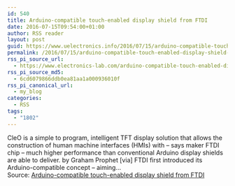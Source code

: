 ```yaml
---
id: 540
title: Arduino-compatible touch-enabled display shield from FTDI
date: 2016-07-15T09:54:00+01:00
author: RSS reader
layout: post
guid: https://www.uelectronics.info/2016/07/15/arduino-compatible-touch-enabled-display-shield-from-ftdi/
permalink: /2016/07/15/arduino-compatible-touch-enabled-display-shield-from-ftdi/
rss_pi_source_url:
  - https://www.electronics-lab.com/arduino-compatible-touch-enabled-display-shield-ftdi/
rss_pi_source_md5:
  - 6cd6079866ddb0ea81aa1a000936010f
rss_pi_canonical_url:
  - my_blog
categories:
  - RSS
tags:
  - "1802"
---
```

CleO is a simple to program, intelligent TFT display solution that allows the construction of human machine interfaces (HMIs) with – says maker FTDI chip – much higher performance than conventional Arduino display shields are able to deliver. by Graham Prophet [via] FTDI first introduced its Arduino-compatible concept – aiming…&#013;  
Source: <a href="https://www.electronics-lab.com/arduino-compatible-touch-enabled-display-shield-ftdi/" target="_blank">Arduino-compatible touch-enabled display shield from FTDI</a>